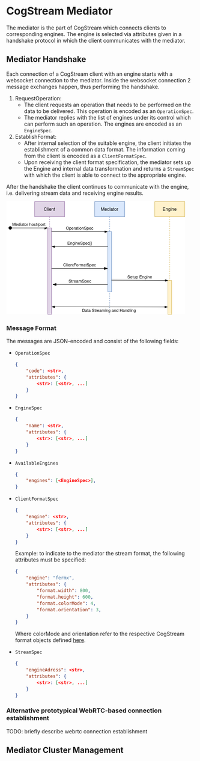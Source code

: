 # CogStream Mediator

The mediator is the part of CogStream which connects clients to corresponding engines.
The engine is selected via attributes given in a handshake protocol in which the client communicates with the mediator. 

## Mediator Handshake

Each connection of a CogStream client with an engine starts with a websocket connection to the mediator. 
Inside the websocket connection 2 message exchanges happen, thus performing the handshake.

1. RequestOperation:
    - The client requests an operation that needs to be performed on the data to be delivered. This operation is encoded as an `OperationSpec`.
    - The mediator replies with the list of engines under its control which can perform such an operation. The engines are encoded as an `EngineSpec`. 
2. EstablishFormat: 
    - After internal selection of the suitable engine, the client initiates the establishment of a common data format. The information coming from the client is encoded as a `ClientFormatSpec`.
    - Upon receiving the client format specification, the mediator sets up the Engine and internal data transformation and returns a `StreamSpec` with which the client is able to connect to the appropriate engine.

After the handshake the client continues to communicate with the engine, i.e. delivering stream data and receiving engine results.

![Mediator Handshake](/assets/mediator_handshake.png)

### Message Format

The messages are JSON-encoded and consist of the following fields:

* `OperationSpec`
    ```json
    {
        "code": <str>,
        "attributes": {
            <str>: [<str>, ...]
        }
    }
    ```
* `EngineSpec`
    ```json
    {
        "name": <str>,
        "attributes": {
            <str>: [<str>, ...]
        }
    }
    ```
* `AvailableEngines`
    ```json
    {
        "engines": [<EngineSpec>],
    }
    ```
* `ClientFormatSpec`
    ```json
    {
        "engine": <str>,
        "attributes": {
            <str>: [<str>, ...]
        }
    }
    ```
    
    Example: to indicate to the mediator the stream format, the following attributes must be specified:
    ```json
    {
        "engine": "fermx",
        "attributes": {
            "format.width": 800,
            "format.height": 600,
            "format.colorMode": 4,
            "format.orientation": 3,
        }
    }
    ```
    Where colorMode and orientation refer to the respective CogStream format objects defined [here](https://github.com/cognitivexr/CogStream/blob/master/api/format/core.go).
    
    
* `StreamSpec`
    ```json
    {
        "engineAdress": <str>,
        "attributes": {
            <str>: [<str>, ...]
        }
    }
    ```
 

### Alternative prototypical WebRTC-based connection establishment

TODO: briefly describe webrtc connection establishment

## Mediator Cluster Management
